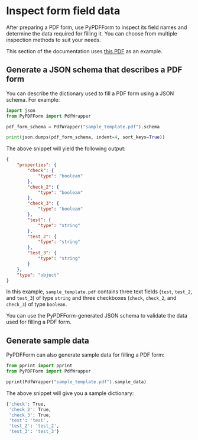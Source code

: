 # Inspect form field data

After preparing a PDF form, use PyPDFForm to inspect its field names and determine the data required for filling it. You can choose from multiple inspection methods to suit your needs.

This section of the documentation uses [this PDF](https://github.com/chinapandaman/PyPDFForm/raw/master/pdf_samples/sample_template.pdf) as an example.

## Generate a JSON schema that describes a PDF form

You can describe the dictionary used to fill a PDF form using a JSON schema. For example:

```python
import json
from PyPDFForm import PdfWrapper

pdf_form_schema = PdfWrapper("sample_template.pdf").schema

print(json.dumps(pdf_form_schema, indent=4, sort_keys=True))
```

The above snippet will yield the following output:

```json
{
    "properties": {
        "check": {
            "type": "boolean"
        },
        "check_2": {
            "type": "boolean"
        },
        "check_3": {
            "type": "boolean"
        },
        "test": {
            "type": "string"
        },
        "test_2": {
            "type": "string"
        },
        "test_3": {
            "type": "string"
        }
    },
    "type": "object"
}
```

In this example, `sample_template.pdf` contains three text fields (`test`, `test_2`, and `test_3`) of type `string` and three checkboxes (`check`, `check_2`, and `check_3`) of type `boolean`.

You can use the PyPDFForm-generated JSON schema to validate the data used for filling a PDF form.

## Generate sample data

PyPDFForm can also generate sample data for filling a PDF form:

```python
from pprint import pprint
from PyPDFForm import PdfWrapper

pprint(PdfWrapper("sample_template.pdf").sample_data)
```

The above snippet will give you a sample dictionary:

```sh
{'check': True,
 'check_2': True,
 'check_3': True,
 'test': 'test',
 'test_2': 'test_2',
 'test_3': 'test_3'}
```
